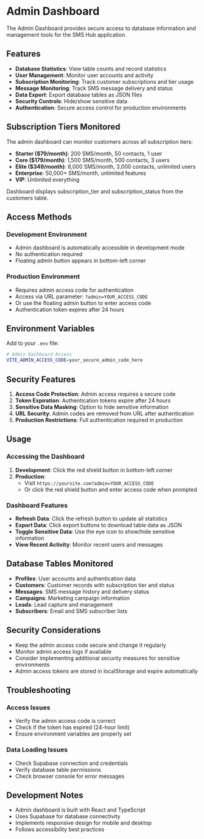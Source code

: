 # Admin Dashboard

The Admin Dashboard provides secure access to database information and management tools for the SMS Hub application.

## Features

- **Database Statistics**: View table counts and record statistics
- **User Management**: Monitor user accounts and activity
- **Subscription Monitoring**: Track customer subscriptions and tier usage
- **Message Monitoring**: Track SMS message delivery and status
- **Data Export**: Export database tables as JSON files
- **Security Controls**: Hide/show sensitive data
- **Authentication**: Secure access control for production environments

## Subscription Tiers Monitored

The admin dashboard can monitor customers across all subscription tiers:

- **Starter ($79/month)**: 200 SMS/month, 50 contacts, 1 user
- **Core ($179/month)**: 1,500 SMS/month, 500 contacts, 3 users
- **Elite ($349/month)**: 8,000 SMS/month, 3,000 contacts, unlimited users
- **Enterprise**: 50,000+ SMS/month, unlimited features
- **VIP**: Unlimited everything

Dashboard displays subscription_tier and subscription_status from the customers table.

## Access Methods

### Development Environment
- Admin dashboard is automatically accessible in development mode
- No authentication required
- Floating admin button appears in bottom-left corner

### Production Environment
- Requires admin access code for authentication
- Access via URL parameter: `?admin=YOUR_ACCESS_CODE`
- Or use the floating admin button to enter access code
- Authentication token expires after 24 hours

## Environment Variables

Add to your `.env` file:

```bash
# Admin Dashboard Access
VITE_ADMIN_ACCESS_CODE=your_secure_admin_code_here
```

## Security Features

1. **Access Code Protection**: Admin access requires a secure code
2. **Token Expiration**: Authentication tokens expire after 24 hours
3. **Sensitive Data Masking**: Option to hide sensitive information
4. **URL Security**: Admin codes are removed from URL after authentication
5. **Production Restrictions**: Full authentication required in production

## Usage

### Accessing the Dashboard

1. **Development**: Click the red shield button in bottom-left corner
2. **Production**: 
   - Visit `https://yoursite.com?admin=YOUR_ACCESS_CODE`
   - Or click the red shield button and enter access code when prompted

### Dashboard Features

- **Refresh Data**: Click the refresh button to update all statistics
- **Export Data**: Click export buttons to download table data as JSON
- **Toggle Sensitive Data**: Use the eye icon to show/hide sensitive information
- **View Recent Activity**: Monitor recent users and messages

## Database Tables Monitored

- **Profiles**: User accounts and authentication data
- **Customers**: Customer records with subscription tier and status
- **Messages**: SMS message history and delivery status
- **Campaigns**: Marketing campaign information
- **Leads**: Lead capture and management
- **Subscribers**: Email and SMS subscriber lists

## Security Considerations

- Keep the admin access code secure and change it regularly
- Monitor admin access logs if available
- Consider implementing additional security measures for sensitive environments
- Admin access tokens are stored in localStorage and expire automatically

## Troubleshooting

### Access Issues
- Verify the admin access code is correct
- Check if the token has expired (24-hour limit)
- Ensure environment variables are properly set

### Data Loading Issues
- Check Supabase connection and credentials
- Verify database table permissions
- Check browser console for error messages

## Development Notes

- Admin dashboard is built with React and TypeScript
- Uses Supabase for database connectivity
- Implements responsive design for mobile and desktop
- Follows accessibility best practices

